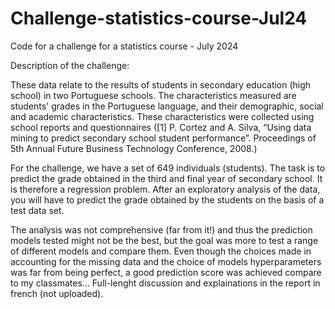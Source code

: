 # Challenge-statistics-course-Jul24
Code for a challenge for a statistics course - July 2024

Description of the challenge:

These data relate to the results of students in secondary education (high school) in two Portuguese schools. The characteristics measured are students' grades in the Portuguese language, and their demographic, social and academic characteristics. These characteristics were collected using school reports and questionnaires ([1] P. Cortez and A. Silva, “Using data mining to predict secondary school student performance”. Proceedings of 5th Annual Future Business Technology Conference, 2008.)

For the challenge, we have a set of 649 individuals (students). The task is to predict the grade obtained in the third and final year of secondary school. It is therefore a regression problem.
After an exploratory analysis of the data, you will have to predict the grade obtained by the students on the basis of a test data set.

The analysis was not comprehensive (far from it!) and thus the prediction models tested might not be the best, but the goal was more to test a range of different models and compare them. Even though the choices made in accounting for the missing data and the choice of models hyperparameters was far from being perfect, a good prediction score was achieved compare to my classmates... 
Full-lenght discussion and explainations in the report in french (not uploaded).
